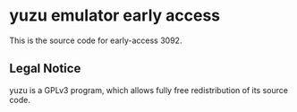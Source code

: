 yuzu emulator early access
=============

This is the source code for early-access 3092.

## Legal Notice

yuzu is a GPLv3 program, which allows fully free redistribution of its source code.